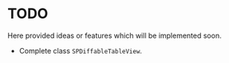 # TODO

Here provided ideas or features which will be implemented soon.

- Complete class `SPDiffableTableView`.
